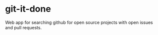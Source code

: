 # git-it-done
Web app for searching github for open source projects with open issues and pull requests.
